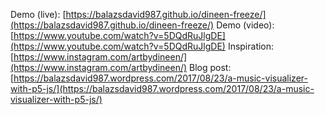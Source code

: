 Demo (live): [https://balazsdavid987.github.io/dineen-freeze/](https://balazsdavid987.github.io/dineen-freeze/)
Demo (video): [https://www.youtube.com/watch?v=5DQdRuJlgDE](https://www.youtube.com/watch?v=5DQdRuJlgDE)
Inspiration: [https://www.instagram.com/artbydineen/](https://www.instagram.com/artbydineen/)
Blog post: [https://balazsdavid987.wordpress.com/2017/08/23/a-music-visualizer-with-p5-js/](https://balazsdavid987.wordpress.com/2017/08/23/a-music-visualizer-with-p5-js/)